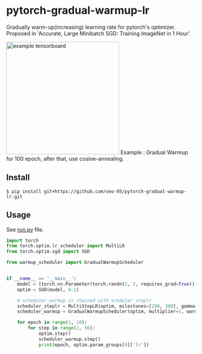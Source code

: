 # pytorch-gradual-warmup-lr

Gradually warm-up(increasing) learning rate for pytorch's optimizer. Proposed in 'Accurate, Large Minibatch SGD: Training ImageNet in 1 Hour'.

<img src="asset/tensorboard.png" alt="example tensorboard" width="300" height="whatever">
Example : Gradual Warmup for 100 epoch, after that, use cosine-annealing.

## Install

```
$ pip install git+https://github.com/seo-95/pytorch-gradual-warmup-lr.git
```

## Usage

See [run.py](warmup_scheduler/run.py) file.

```python
import torch
from torch.optim.lr_scheduler import MultiLR
from torch.optim.sgd import SGD

from warmup_scheduler import GradualWarmupScheduler


if __name__ == '__main__':
    model = [torch.nn.Parameter(torch.randn(2, 2, requires_grad=True))]
    optim = SGD(model, 0.1)

    # scheduler_warmup is chained with schduler_steplr
    scheduler_steplr = MultiStepLR(optim, milestones=[200, 300], gamma=0.1)
    scheduler_warmup = GradualWarmupScheduler(optim, multiplier=1, warmup_epochs=5, post_warmup_scheduler=scheduler_steplr)

    for epoch in range(1, 10):
        for step in range(1, 50):
            optim.step()
            scheduler_warmup.step()
            print(epoch, optim.param_groups[0]['lr'])
```
